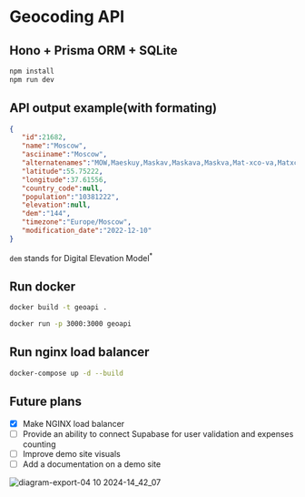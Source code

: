# Geocoding API

## Hono + Prisma ORM + SQLite

```bash
npm install
npm run dev
```

## API output example(with formating)

```json
{
   "id":21682,
   "name":"Moscow",
   "asciiname":"Moscow",
   "alternatenames":"MOW,Maeskuy,Maskav,Maskava,Maskva,Mat-xco-va,Matxcova,Matxcơva,Mosca,Moscfa,Moscha,Mosco,Moscou,Moscova,Moscovo,Moscow,Moscoƿ,Moscu,Moscua,Moscòu,Moscó,Moscù,Moscú,Moskva,Moska,Moskau,Mosko,Moskokh,Moskou,Moskov,Moskova,Moskovu,Moskow,Moskowa,Mosku,Moskuas,Moskva,Moskve,Moskvo,Moskvy,Moskwa,Moszkva,Muskav,Musko,Mát-xcơ-va,Mòskwa,Məskeu,Məskəү,masko,maskw,mo si ke,moseukeuba,mosko,mosukuwa,mskw,mwskva,mwskw,mwsqbh,mx s ko,Μόσχα,Мæскуы,Маскав,Масква,Москва,Москве,Москвы,Москова,Москох,Москъва,Мускав,Муско,Мәскеу,Мәскәү,Մոսկվա,מאָסקװע,מאסקווע,מוסקבה,ماسکو,مسکو,موسكو,موسكۋا,ܡܘܣܩܒܐ,मास्को,मॉस्को,মস্কো,மாஸ்கோ,มอสโก,མོ་སི་ཁོ།,მოსკოვი,ሞስኮ,モスクワ,莫斯科,모스크바",
   "latitude":55.75222,
   "longitude":37.61556,
   "country_code":null,
   "population":"10381222",
   "elevation":null,
   "dem":"144",
   "timezone":"Europe/Moscow",
   "modification_date":"2022-12-10"
}
```

`dem` stands for Digital Elevation Model<sup>*</sup>

## Run docker

```bash
docker build -t geoapi .
```

```bash
docker run -p 3000:3000 geoapi
```

## Run nginx load balancer

```bash
docker-compose up -d --build
```

## Future plans

- [x] Make NGINX load balancer
- [ ] Provide an ability to connect Supabase for user validation and expenses counting
- [ ] Improve demo site visuals
- [ ] Add a documentation on a demo site

![diagram-export-04 10 2024-14_42_07](https://github.com/user-attachments/assets/e79b7e65-e168-4ad6-ba1d-c0054c9bf16d)

